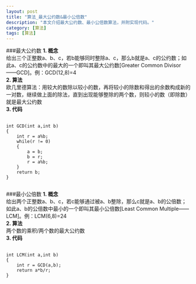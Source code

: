 ```yaml
---
layout: post
title: "算法_最大公约数&最小公倍数"
description: "本文介绍最大公约数、最小公倍数算法，并附实现代码。"
category: [算法]
tags: [算法]
---
```


###最大公约数
**1. 概念**  
给出三个正整数a、b、c，若b能够同时整除a、c，那么b就是a、c的公约数；如此a、c的公约数中的最大的一个即叫其最大公约数[Greater Common Divisor——GCD]。例：GCD(12,8)=4  
**2. 算法**  
欧几里德算法：用较大的数除以较小的数，再将较小的除数和得出的余数构成新的一对数，继续做上面的除法，直到出现能够整除的两个数，则较小的数（即除数）就是最大公约数  
**3. 代码**
<pre class="prettyprint">
	<code class="language-cpp">
int GCD(int a,int b)
{
	int r = a%b;
	while(r != 0)
	{
		a = b;
		b = r;
		r = a%b;
	}
	return b;	
}
	</code>
</pre>
###最小公倍数
**1. 概念**	  
给出两个正整数a、b、c，若c能够通过被a、b整除，那么c就是a、b的公倍数；如此a、b的公倍数中最小的一个即叫其最小公倍数[Least Common Multiple——LCM]。例：LCM(6,8)=24  
**2. 算法**	
两个数的乘积/两个数的最大公约数  
**3. 代码**
<pre class="prettyprint">
	<code class="language-cpp">
int LCM(int a,int b)
{
	int r = GCD(a,b);
	return a*b/r;	
}
	</code>
</pre>